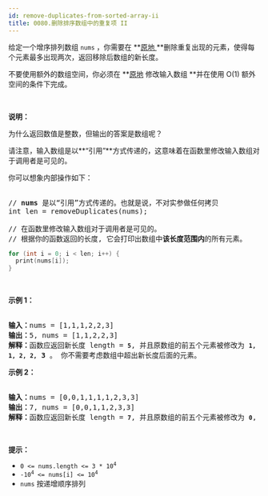 ```yaml
---
id: remove-duplicates-from-sorted-array-ii
title: 0080.删除排序数组中的重复项 II
---
```

给定一个增序排列数组 <code>nums</code> ，你需要在 **[原地 ](http://baike.baidu.com/item/%E5%8E%9F%E5%9C%B0%E7%AE%97%E6%B3%95)**删除重复出现的元素，使得每个元素最多出现两次，返回移除后数组的新长度。

不要使用额外的数组空间，你必须在 **[原地](https://baike.baidu.com/item/%E5%8E%9F%E5%9C%B0%E7%AE%97%E6%B3%95) 修改输入数组 **并在使用 O(1) 额外空间的条件下完成。

 

**说明：**

为什么返回数值是整数，但输出的答案是数组呢？

请注意，输入数组是以**“引用”**方式传递的，这意味着在函数里修改输入数组对于调用者是可见的。

你可以想象内部操作如下：


<pre><br/>// <strong>nums</strong> 是以“引用”方式传递的。也就是说，不对实参做任何拷贝<br/>int len = removeDuplicates(nums);<br/><br/>// 在函数里修改输入数组对于调用者是可见的。<br/>// 根据你的函数返回的长度, 它会打印出数组中<strong>该长度范围内</strong>的所有元素。<br/></pre>
```c
for (int i = 0; i < len; i++) {    
  print(nums[i]);
}
```

 

**示例 1：**


<pre><br/><strong>输入：</strong>nums = [1,1,1,2,2,3]<br/><strong>输出：</strong>5, nums = [1,1,2,2,3]<br/><strong>解释：</strong>函数应返回新长度 length = <strong><code>5</code></strong>, 并且原数组的前五个元素被修改为 <strong><code>1, 1, 2, 2,</code></strong> <strong>3 </strong>。 你不需要考虑数组中超出新长度后面的元素。<br/></pre>

**示例 2：**


<pre><br/><strong>输入：</strong>nums = [0,0,1,1,1,1,2,3,3]<br/><strong>输出：</strong>7, nums = [0,0,1,1,2,3,3]<br/><strong>解释：</strong>函数应返回新长度 length = <strong><code>7</code></strong>, 并且原数组的前五个元素被修改为 <strong><code>0</code></strong>, <strong>0</strong>, <strong>1</strong>, <strong>1</strong>, <strong>2</strong>, <strong>3</strong>, <strong>3 。</strong> 你不需要考虑数组中超出新长度后面的元素。<br/></pre>

 

**提示：**


- <code>0 &lt;= nums.length &lt;= 3 * 10<sup>4</sup></code>
- <code>-10<sup>4</sup> &lt;= nums[i] &lt;= 10<sup>4</sup></code>
- <code>nums</code> 按递增顺序排列
